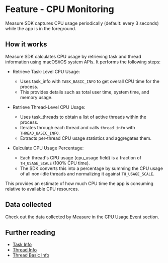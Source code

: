# Feature - CPU Monitoring

Measure SDK captures CPU usage periodically (default: every 3 seconds) while the app is in the foreground.

## How it works

Measure SDK calculates CPU usage by retrieving task and thread information using macOS/iOS system APIs. It performs the following steps:

- Retrieve Task-Level CPU Usage:
  - Uses task_info with `TASK_BASIC_INFO` to get overall CPU time for the process.
  - This provides details such as total user time, system time, and memory usage.

- Retrieve Thread-Level CPU Usage:
  - Uses task_threads to obtain a list of active threads within the process.
  - Iterates through each thread and calls `thread_info` with `THREAD_BASIC_INFO`.
  - Extracts per-thread CPU usage statistics and aggregates them.

- Calculate CPU Usage Percentage:
  - Each thread's CPU usage (cpu_usage field) is a fraction of `TH_USAGE_SCALE` (100% CPU time).
  - The SDK converts this into a percentage by summing the CPU usage of all non-idle threads and normalizing it against `TH_USAGE_SCALE`.

This provides an estimate of how much CPU time the app is consuming relative to available CPU resources.

## Data collected

Check out the data collected by Measure in the [CPU Usage Event](../../api/sdk/README.md#cpu_usage) section.

## Further reading

* [Task Info](https://web.mit.edu/darwin/src/modules/xnu/osfmk/man/task_info.html)
* [Thread Info](https://web.mit.edu/darwin/src/modules/xnu/osfmk/man/thread_info.html)
* [Thread Basic Info](https://web.mit.edu/darwin/src/modules/xnu/osfmk/man/thread_basic_info.html)